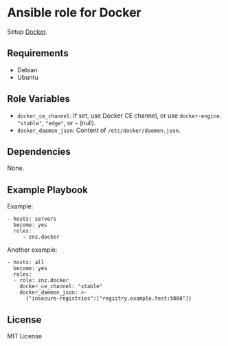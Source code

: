 # Ansible role for Docker

Setup [Docker](https://www.docker.com/).

## Requirements

- Debian
- Ubuntu

## Role Variables

- `docker_ce_channel`: If set, use Docker CE channel, or use `docker-engine`. `"stable"`, `"edge"`, or `~` (null).
- `docker_daemon_json`: Content of `/etc/docker/daemon.json`.

## Dependencies

None.

## Example Playbook

Example:

    - hosts: servers
      become: yes
      roles:
         - znz.docker

Another example:

    - hosts: all
      become: yes
      roles:
      - role: znz.docker
        docker_ce_channel: "stable"
        docker_daemon_json: >-
          {"insecure-registries":["registry.example.test:5000"]}


## License

MIT License
